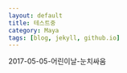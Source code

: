```yaml
---
layout: default
title: 테스트중
category: Maya
tags: [blog, jekyll, github.io]
---
```


<p> 2017-05-05-어린이날-눈치싸움 </p>
